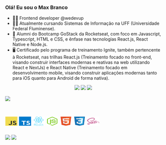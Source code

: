 ### Olá! Eu sou o Max Branco 

- 👨‍💻 Frontend developer @wedevup
- 👨‍🎓 Atualmente cursando Sistemas de Informação na UFF (Universidade Federal Fluminense).
- 🚀 Alumni do Bootcamp GoStack da Rocketseat, com foco em Javascript, Typescript, HTML e CSS, e ênfase nas tecnologias React.js, React Native e Node.js.
- 🖥 Certificado pelo programa de treinamento Ignite, também pertencente à Rocketseat, nas trilhas React.js (Treinamento focado no front-end, visando construir interfaces modernas e reativas na web utilizando React e NextJs) e React Native (Treinamento focado em desenvolvimento mobile, visando construir aplicações modernas tanto para iOS quanto para Android de forma nativa).

<div align="center">
  <img height="180em" src="https://github-readme-stats.vercel.app/api?username=maxcastelobranco&show_icons=true&theme=dracula&count_private=true&include_all_commits=true" />
  <img height="180em" src="https://github-readme-stats.vercel.app/api/top-langs/?username=maxcastelobranco&layout=compact&langs_count=4&theme=dracula" />
  <img height="180em" src="https://github-readme-stats.vercel.app/api/wakatime?username=@max_castelo_branco&theme=dracula" />
</div>
  
<br/>
  
  <img src="https://wakatime.com/badge/user/ce8cee9e-d7ff-4243-bab7-276cc19eb12e.svg" />
  
<br/>
  
  ##
  
<div style="display: inline_block"><br>
  <img align="center" alt="javascript" height="30" width="40" src="https://raw.githubusercontent.com/devicons/devicon/master/icons/javascript/javascript-original.svg">
  <img align="center" alt="typescript" height="30" width="40" src="https://raw.githubusercontent.com/devicons/devicon/master/icons/typescript/typescript-original.svg">
  <img align="center" alt="react" height="30" width="40" src="https://raw.githubusercontent.com/devicons/devicon/master/icons/react/react-original-wordmark.svg">
  <img align="center" alt="node" height="30" width="40" src="https://raw.githubusercontent.com/devicons/devicon/master/icons/nodejs/nodejs-original.svg">
  <img align="center" alt="html" height="30" width="40" src="https://raw.githubusercontent.com/devicons/devicon/master/icons/html5/html5-original.svg">
  <img align="center" alt="css" height="30" width="40" src="https://raw.githubusercontent.com/devicons/devicon/master/icons/css3/css3-original.svg">
  <img align="center" alt="sass" height="30" width="40" src="https://raw.githubusercontent.com/devicons/devicon/master/icons/sass/sass-original.svg">
</div>
  
  ##
  
<div>
  <a href = "mailto:max@wedevup.com"><img src="https://img.shields.io/badge/-Gmail-%23333?style=for-the-badge&logo=gmail&logoColor=white" target="_blank"></a>
  <a href="https://www.linkedin.com/in/max-branco-414b4a161/" target="_blank"><img src="https://img.shields.io/badge/-LinkedIn-%230077B5?style=for-the-badge&logo=linkedin&logoColor=white" target="_blank"></a> 
</div>
<br/>
